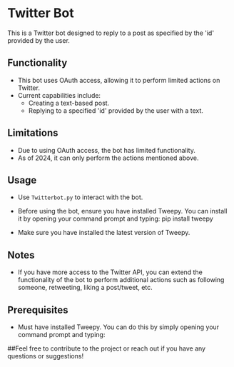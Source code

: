 # Twitter Bot

This is a Twitter bot designed to reply to a post as specified by the 'id' provided by the user.

## Functionality
- This bot uses OAuth access, allowing it to perform limited actions on Twitter.
- Current capabilities include:
  - Creating a text-based post.
  - Replying to a specified 'id' provided by the user with a text.
  
## Limitations
- Due to using OAuth access, the bot has limited functionality.
- As of 2024, it can only perform the actions mentioned above.

## Usage
- Use `Twitterbot.py` to interact with the bot.
- Before using the bot, ensure you have installed Tweepy. You can install it by opening your command prompt and typing:
pip install tweepy

- Make sure you have installed the latest version of Tweepy.

## Notes
- If you have more access to the Twitter API, you can extend the functionality of the bot to perform additional actions such as following someone, retweeting, liking a post/tweet, etc.

## Prerequisites
- Must have installed Tweepy. You can do this by simply opening your command prompt and typing:

##Feel free to contribute to the project or reach out if you have any questions or suggestions!
